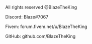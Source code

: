 All rights reserved @BlazeTheKing

Discord: Blaze#7067

Fivem: forum.fivem.net/u/BlazeTheKing

GitHub: github.com/BlazeTheKing
